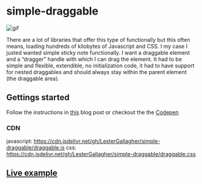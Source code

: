 # simple-draggable

![gif](https://esstudio.site/uploads/simple%20draggable%20elements2.gif)

There are a lot of libraries that offer this type of functionally but this often means, loading hundreds of kilobytes of Javascript and CSS. I my case I justed wanted simple sticky note functionally. I want a draggable element and a “dragger” handle with which I can drag the element. It had to be simple and flexible, extendible, no initialization code, it had to have support for nested draggables and should always stay within the parent element (the draggable area).

## Gettings started

Follow the instructions in [this](https://esstudio.site/2018/11/01/create-draggable-elements-with-javascript.html) blog post or checkout the the [Codepen](https://codepen.io/Afirus/pen/rqXxQy)

### CDN

javascript: https://cdn.jsdelivr.net/gh/LesterGallagher/simple-draggable/draggable.js
css: https://cdn.jsdelivr.net/gh/LesterGallagher/simple-draggable/draggable.css

## [Live example](https://esstudio.site/simple-draggable/example)

